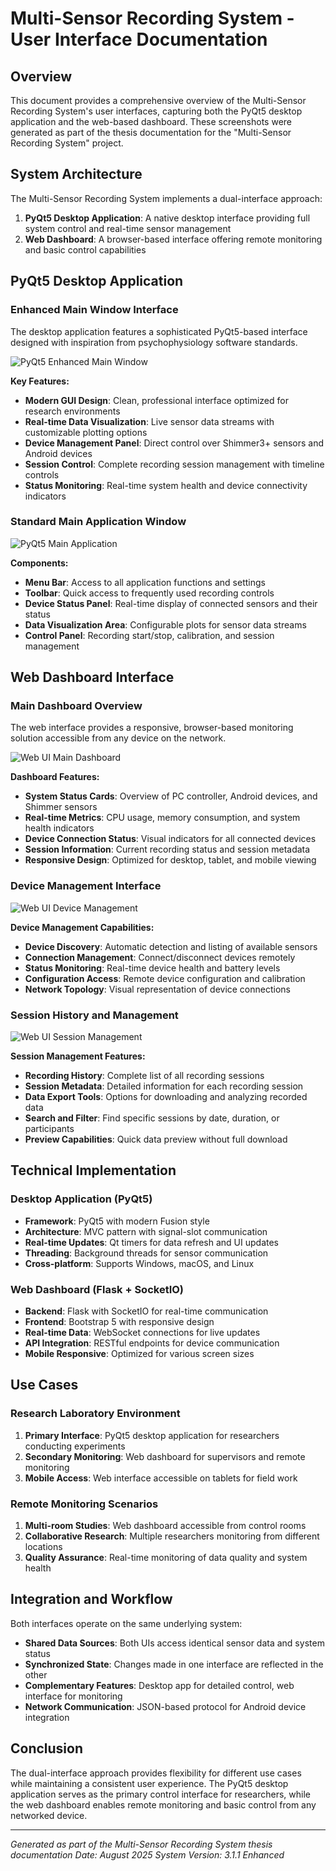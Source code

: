 # Multi-Sensor Recording System - User Interface Documentation

## Overview

This document provides a comprehensive overview of the Multi-Sensor Recording System's user interfaces, capturing both the PyQt5 desktop application and the web-based dashboard. These screenshots were generated as part of the thesis documentation for the "Multi-Sensor Recording System" project.

## System Architecture

The Multi-Sensor Recording System implements a dual-interface approach:

1. **PyQt5 Desktop Application**: A native desktop interface providing full system control and real-time sensor management
2. **Web Dashboard**: A browser-based interface offering remote monitoring and basic control capabilities

## PyQt5 Desktop Application

### Enhanced Main Window Interface

The desktop application features a sophisticated PyQt5-based interface designed with inspiration from psychophysiology software standards.

![PyQt5 Enhanced Main Window](images/ui_screenshots/pyqt_enhanced_main_window.png)

**Key Features:**
- **Modern GUI Design**: Clean, professional interface optimized for research environments
- **Real-time Data Visualization**: Live sensor data streams with customizable plotting options
- **Device Management Panel**: Direct control over Shimmer3+ sensors and Android devices
- **Session Control**: Complete recording session management with timeline controls
- **Status Monitoring**: Real-time system health and device connectivity indicators

### Standard Main Application Window

![PyQt5 Main Application](images/ui_screenshots/pyqt_main_app.png)

**Components:**
- **Menu Bar**: Access to all application functions and settings
- **Toolbar**: Quick access to frequently used recording controls
- **Device Status Panel**: Real-time display of connected sensors and their status
- **Data Visualization Area**: Configurable plots for sensor data streams
- **Control Panel**: Recording start/stop, calibration, and session management

## Web Dashboard Interface

### Main Dashboard Overview

The web interface provides a responsive, browser-based monitoring solution accessible from any device on the network.

![Web UI Main Dashboard](images/ui_screenshots/web_ui_main_dashboard.png)

**Dashboard Features:**
- **System Status Cards**: Overview of PC controller, Android devices, and Shimmer sensors
- **Real-time Metrics**: CPU usage, memory consumption, and system health indicators
- **Device Connection Status**: Visual indicators for all connected devices
- **Session Information**: Current recording status and session metadata
- **Responsive Design**: Optimized for desktop, tablet, and mobile viewing

### Device Management Interface

![Web UI Device Management](images/ui_screenshots/web_ui_devices.png)

**Device Management Capabilities:**
- **Device Discovery**: Automatic detection and listing of available sensors
- **Connection Management**: Connect/disconnect devices remotely
- **Status Monitoring**: Real-time device health and battery levels
- **Configuration Access**: Remote device configuration and calibration
- **Network Topology**: Visual representation of device connections

### Session History and Management

![Web UI Session Management](images/ui_screenshots/web_ui_sessions.png)

**Session Management Features:**
- **Recording History**: Complete list of all recording sessions
- **Session Metadata**: Detailed information for each recording session
- **Data Export Tools**: Options for downloading and analyzing recorded data
- **Search and Filter**: Find specific sessions by date, duration, or participants
- **Preview Capabilities**: Quick data preview without full download

## Technical Implementation

### Desktop Application (PyQt5)

- **Framework**: PyQt5 with modern Fusion style
- **Architecture**: MVC pattern with signal-slot communication
- **Real-time Updates**: Qt timers for data refresh and UI updates
- **Threading**: Background threads for sensor communication
- **Cross-platform**: Supports Windows, macOS, and Linux

### Web Dashboard (Flask + SocketIO)

- **Backend**: Flask with SocketIO for real-time communication
- **Frontend**: Bootstrap 5 with responsive design
- **Real-time Data**: WebSocket connections for live updates
- **API Integration**: RESTful endpoints for device communication
- **Mobile Responsive**: Optimized for various screen sizes

## Use Cases

### Research Laboratory Environment

1. **Primary Interface**: PyQt5 desktop application for researchers conducting experiments
2. **Secondary Monitoring**: Web dashboard for supervisors and remote monitoring
3. **Mobile Access**: Web interface accessible on tablets for field work

### Remote Monitoring Scenarios

1. **Multi-room Studies**: Web dashboard accessible from control rooms
2. **Collaborative Research**: Multiple researchers monitoring from different locations
3. **Quality Assurance**: Real-time monitoring of data quality and system health

## Integration and Workflow

Both interfaces operate on the same underlying system:

- **Shared Data Sources**: Both UIs access identical sensor data and system status
- **Synchronized State**: Changes made in one interface are reflected in the other
- **Complementary Features**: Desktop app for detailed control, web interface for monitoring
- **Network Communication**: JSON-based protocol for Android device integration

## Conclusion

The dual-interface approach provides flexibility for different use cases while maintaining a consistent user experience. The PyQt5 desktop application serves as the primary control interface for researchers, while the web dashboard enables remote monitoring and basic control from any networked device.

---

*Generated as part of the Multi-Sensor Recording System thesis documentation*
*Date: August 2025*
*System Version: 3.1.1 Enhanced*